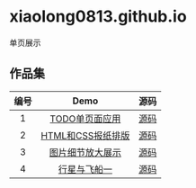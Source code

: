 # xiaolong0813.github.io
单页展示
## 作品集

|编号|Demo|源码|
|:--:|:--:|:--:|
|1|[TODO单页面应用](https://xiaolong0813.github.io/todo-new/todo-new.html)|[源码](https://github.com/xiaolong0813/xiaolong0813.github.io/tree/master/todo-new)|
|2|[HTML和CSS报纸排版](https://xiaolong0813.github.io/newspaper/HTML和css模拟报纸排版.html)|[源码](https://github.com/xiaolong0813/xiaolong0813.github.io/tree/master/newspaper)|
|3|[图片细节放大展示](https://xiaolong0813.github.io/imgAmplifier/imgAmplifier.html)|[源码](https://github.com/xiaolong0813/xiaolong0813.github.io/tree/master/imgAmplifier)|
|4|[行星与飞船一](https://xiaolong0813.github.io/行星与飞船一/行星与飞船一.html)|[源码](https://github.com/xiaolong0813/xiaolong0813.github.io/tree/master/%E8%A1%8C%E6%98%9F%E4%B8%8E%E9%A3%9E%E8%88%B9%E4%B8%80)|
